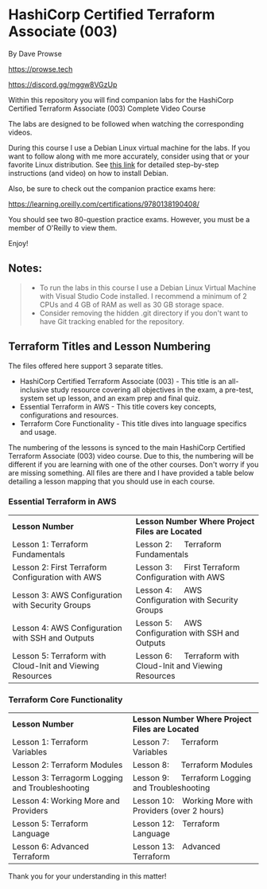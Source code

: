# HashiCorp Certified Terraform Associate (003)
By Dave Prowse

https://prowse.tech

https://discord.gg/mggw8VGzUp 

Within this repository you will find companion labs for the HashiCorp Certified Terraform Associate (003) Complete Video Course

The labs are designed to be followed when watching the corresponding videos. 

During this course I use a Debian Linux virtual machine for the labs. If you want to follow along with me more accurately, consider using that or your favorite Linux distribution. See [this link](https://prowse.tech/debian-11-linux-install/) for detailed step-by-step instructions (and video) on how to install Debian. 

Also, be sure to check out the companion practice exams here:  

https://learning.oreilly.com/certifications/9780138190408/ 

You should see two 80-question practice exams. However, you must be a member of O'Reilly to view them. 

Enjoy!

## Notes: 
> - To run the labs in this course I use a Debian Linux Virtual Machine with Visual Studio Code installed. I recommend a minimum of 2 CPUs and 4 GB of RAM as well as 30 GB storage space. 
> - Consider removing the hidden .git directory if you don't want to have Git tracking enabled for the repository. 

## Terraform Titles and Lesson Numbering
The files offered here support 3 separate titles.

- HashiCorp Certified Terraform Associate (003) - This title is an all-inclusive study resource covering all objectives in the exam, a pre-test, system set up lesson, and an exam prep and final quiz. 
- Essential Terraform in AWS - This title covers key concepts, configurations and resources. 
- Terraform Core Functionality - This title dives into language specifics and usage.

The numbering of the lessons is synced to the main HashiCorp Certified Terraform Associate (003) video course. Due to this, the numbering will be different if you are learning with one of the other courses. Don't worry if you are missing something. All files are there and I have provided a table below detailing a lesson mapping that you should use in each course. 

### Essential Terraform in AWS
|     |     |
| --- | --- |
| **Lesson Number** | **Lesson Number Where Project Files are Located** |
| Lesson 1: Terraform Fundamentals | Lesson 2:   Terraform Fundamentals |
| Lesson 2: First Terraform Configuration with AWS | Lesson 3:   First Terraform Configuration with AWS |
| Lesson 3: AWS Configuration with Security Groups | Lesson 4:   AWS Configuration with Security Groups |
| Lesson 4: AWS Configuration with SSH and Outputs | Lesson 5:   AWS Configuration with SSH and Outputs |
| Lesson 5: Terraform with Cloud-Init and Viewing Resources | Lesson 6:   Terraform with Cloud-Init and Viewing Resources |


### Terraform Core Functionality
|     |     |
| --- | --- |
| **Lesson Number** | **Lesson Number Where Project Files are Located** |
| Lesson 1: Terraform Variables | Lesson 7:   Terraform Variables |
| Lesson 2: Terraform Modules | Lesson 8:   Terraform Modules |
| Lesson 3: Terragorm Logging and Troubleshooting | Lesson 9:   Terraform Logging and Troubleshooting |
| Lesson 4: Working More and Providers | Lesson 10:  Working More with Providers (over 2 hours) |
| Lesson 5: Terraform Language | Lesson 12:  Terraform Language |
| Lesson 6: Advanced Terraform | Lesson 13:  Advanced Terraform |

Thank you for your understanding in this matter!